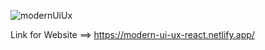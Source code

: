 ![modernUiUx](https://user-images.githubusercontent.com/104131306/179352199-56d0a9ba-63da-4e54-a164-a9238c96df19.png)

Link for Website ==> https://modern-ui-ux-react.netlify.app/
